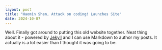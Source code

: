 ```yaml
---
layout: post
title: "Haomin Shen, Attack on coding! Launches Site"
date: 2024-10-07
---
```


Well. Finally got around to putting this old website together. Neat thing about it - powered by [Jekyll](http://jekyllrb.com) and I can use Markdown to author my posts. It actually is a lot easier than I thought it was going to be.
